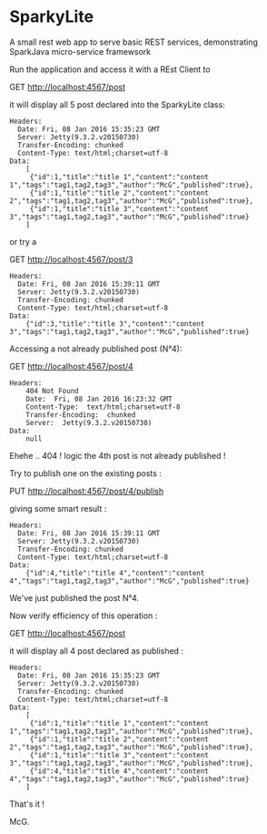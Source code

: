 # SparkyLite

A small rest web app to serve basic REST services, demonstrating SparkJava micro-service framewsork


Run the application and access it with a REst Client to 

GET [http://localhost:4567/post](http://localhost:4567/post "click to discover Rest Magic")

it will display all 5 post declared into the SparkyLite class:

    Headers:
      Date: Fri, 08 Jan 2016 15:35:23 GMT
      Server: Jetty(9.3.2.v20150730)
      Transfer-Encoding: chunked
      Content-Type: text/html;charset=utf-8
    Data:
	    [
	     {"id":1,"title":"title 1","content":"content 1","tags":"tag1,tag2,tag3","author":"McG","published":true},
	     {"id":1,"title":"title 2","content":"content 2","tags":"tag1,tag2,tag3","author":"McG","published":true},
	     {"id":1,"title":"title 3","content":"content 3","tags":"tag1,tag2,tag3","author":"McG","published":true}
	    ]

or try a 

GET [http://localhost:4567/post/3](http://localhost:4567/post/3 "click to discover the rule N°3 of Rest Magic")

    Headers:
      Date: Fri, 08 Jan 2016 15:39:11 GMT
      Server: Jetty(9.3.2.v20150730)
      Transfer-Encoding: chunked
      Content-Type: text/html;charset=utf-8
    Data:
		{"id":3,"title":"title 3","content":"content 3","tags":"tag1,tag2,tag3","author":"McG","published":true}


Accessing a not already published post (N°4):

GET [http://localhost:4567/post/4](http://localhost:4567/post/4 "click to access the unaccessible")
 
	Headers:
		404 Not Found
		Date:  Fri, 08 Jan 2016 16:23:32 GMT
		Content-Type:  text/html;charset=utf-8
		Transfer-Encoding:  chunked
		Server:  Jetty(9.3.2.v20150730)
	Data:	
		null


Ehehe .. 404 !  logic the 4th post is not already published !

Try to publish one on the existing posts :

PUT [http://localhost:4567/post/4/publish](http://localhost:4567/post/4/publish "click to activate the Rest Magic")

giving some smart result :

    Headers:
      Date: Fri, 08 Jan 2016 15:39:11 GMT
      Server: Jetty(9.3.2.v20150730)
      Transfer-Encoding: chunked
      Content-Type: text/html;charset=utf-8
    Data:
		{"id":4,"title":"title 4","content":"content 4","tags":"tag1,tag2,tag3","author":"McG","published":true}

We've just published the post N°4.

Now verify efficiency of this operation :

GET [http://localhost:4567/post](http://localhost:4567/post "click to discover unified 4th")

it will display all 4 post declared as published :

    Headers:
      Date: Fri, 08 Jan 2016 15:35:23 GMT
      Server: Jetty(9.3.2.v20150730)
      Transfer-Encoding: chunked
      Content-Type: text/html;charset=utf-8
    Data:
	    [
	     {"id":1,"title":"title 1","content":"content 1","tags":"tag1,tag2,tag3","author":"McG","published":true},
	     {"id":1,"title":"title 2","content":"content 2","tags":"tag1,tag2,tag3","author":"McG","published":true},
	     {"id":1,"title":"title 3","content":"content 3","tags":"tag1,tag2,tag3","author":"McG","published":true},
	     {"id":4,"title":"title 4","content":"content 4","tags":"tag1,tag2,tag3","author":"McG","published":true}
	    ]

That's it !

McG.